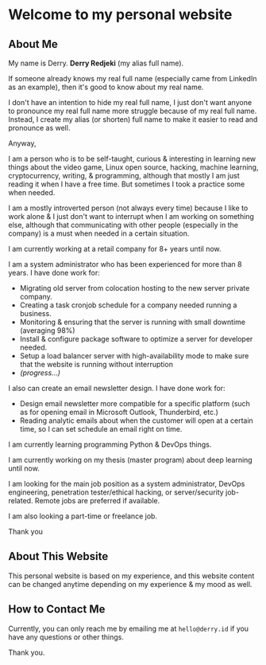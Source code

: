 # Welcome to my personal website

## About Me

My name is Derry. **Derry Redjeki** (my alias full name).

If someone already knows my real full name (especially came from LinkedIn as an example), then it's good to know about my real name.

I don't have an intention to hide my real full name, I just don't want anyone to pronounce my real full name more struggle because of my real full name. Instead, I create my alias (or shorten) full name to make it easier to read and pronounce as well.

Anyway,

I am a person who is to be self-taught, curious & interesting in learning new things about the video game, Linux open source, hacking, machine learning, cryptocurrency, writing, & programming, although that mostly I am just reading it when I have a free time. But sometimes I took a practice some when needed.

I am a mostly introverted person (not always every time) because I like to work alone & I just don't want to interrupt when I am working on something else, although that communicating with other people (especially in the company) is a must when needed in a certain situation.

I am currently working at a retail company for 8+ years until now.

I am a system administrator who has been experienced for more than 8 years. I have done work for:
- Migrating old server from colocation hosting to the new server private company.
- Creating a task cronjob schedule for a company needed running a business.
- Monitoring & ensuring that the server is running with small downtime (averaging 98%)
- Install & configure package software to optimize a server for developer needed.
- Setup a load balancer server with high-availability mode to make sure that the website is running without interruption
- _(progress...)_

I also can create an email newsletter design. I have done work for:
- Design email newsletter more compatible for a specific platform (such as for opening email in Microsoft Outlook, Thunderbird, etc.)
- Reading analytic emails about when the customer will open at a certain time, so I can set schedule an email right on time.

I am currently learning programming Python & DevOps things.

I am currently working on my thesis (master program) about deep learning until now.

I am looking for the main job position as a system administrator, DevOps engineering, penetration tester/ethical hacking, or server/security job-related. Remote jobs are preferred if available.

I am also looking a part-time or freelance job.

Thank you

## About This Website
This personal website is based on my experience, and this website content can be changed anytime depending on my experience & my mood as well.

## How to Contact Me

Currently, you can only reach me by emailing me at `hello@derry.id` if you have any questions or other things.

Thank you.
